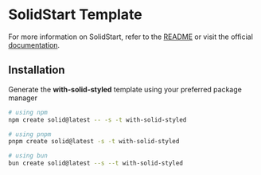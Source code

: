 # SolidStart Template

For more information on SolidStart, refer to the [README](https://github.com/solidjs/solid-start/tree/main/packages/start#readme) or visit the official [documentation](https://docs.solidjs.com/solid-start/).

## Installation

Generate the **with-solid-styled** template using your preferred package manager

```bash
# using npm
npm create solid@latest -- -s -t with-solid-styled
```

```bash
# using pnpm
pnpm create solid@latest -s -t with-solid-styled
```

```bash
# using bun
bun create solid@latest --s --t with-solid-styled
```
